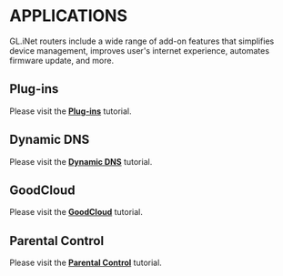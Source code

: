 # APPLICATIONS

GL.iNet routers include a wide range of add-on features that simplifies device management, improves user's internet experience, automates firmware update, and more.

## Plug-ins

Please visit the [**Plug-ins**](../../../tutorials/plugins/) tutorial.

## Dynamic DNS

Please visit the [**Dynamic DNS**](../../../tutorials/ddns/) tutorial.

## GoodCloud

Please visit the  [**GoodCloud**](../../../tutorials/cloud/) tutorial.

## Parental Control

Please visit the [**Parental Control**](../../../tutorials/parental_control/) tutorial.
